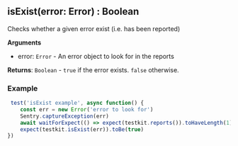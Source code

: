 ## isExist(error: Error) : Boolean
Checks whether a given error exist (i.e. has been reported)

**Arguments**<br>
* error: `Error` - An error object to look for in the reports

**Returns**: `Boolean` - `true` if the error exists. `false` otherwise.

### Example
```javascript
 test('isExist example', async function() {
    const err = new Error('error to look for')
    Sentry.captureException(err)
    await waitForExpect(() => expect(testkit.reports()).toHaveLength(1))
    expect(testkit.isExist(err)).toBe(true)
})
```
